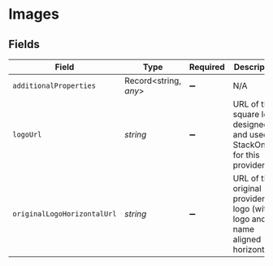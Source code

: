# Images


## Fields

| Field                                                                          | Type                                                                           | Required                                                                       | Description                                                                    | Example                                                                        |
| ------------------------------------------------------------------------------ | ------------------------------------------------------------------------------ | ------------------------------------------------------------------------------ | ------------------------------------------------------------------------------ | ------------------------------------------------------------------------------ |
| `additionalProperties`                                                         | Record<string, *any*>                                                          | :heavy_minus_sign:                                                             | N/A                                                                            |                                                                                |
| `logoUrl`                                                                      | *string*                                                                       | :heavy_minus_sign:                                                             | URL of the square logo designed and used by StackOne for this provider         | https://app.stackone.com/assets/logos/hibob.png                                |
| `originalLogoHorizontalUrl`                                                    | *string*                                                                       | :heavy_minus_sign:                                                             | URL of the original provider logo (with logo and/or name aligned horizontally) | https://app.stackone.com/assets/logos/source/hibob.png                         |